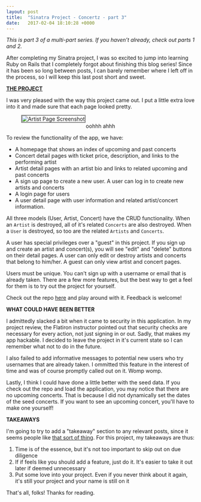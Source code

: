```yaml
---
layout: post
title:  "Sinatra Project - Concertz - part 3"
date:   2017-02-04 18:10:28 +0000
---
```



*This is part 3 of a multi-part series. If you haven’t already, check out parts 1 and 2.*

After completing my Sinatra project, I was so excited to jump into learning Ruby on Rails that I completely forgot about finishing this blog series! Since it has been so long between posts, I can barely remember where I left off in the process, so I will keep this last post short and sweet. 

**[THE PROJECT](https://github.com/BeejLuig/concertz-sinatra-project)**

I was very pleased with the way this project came out. I put a little extra love into it and made sure that each page looked pretty. 

<figure>
<img src="http://bjcantlupe.com/img/artist-page.png" alt="Artist Page Screenshot" style="max-width: 500px; border: 2px solid gray;" />
<figcaption style="text-align: center;">oohhh ahhh</figcaption>
</figure>

To review the functionality of the app, we have: 

* A homepage that shows an index of upcoming and past concerts
* Concert detail pages with ticket price, description, and links to the performing artist
* Artist detail pages with an artist bio and links to related upcoming and past concerts
* A sign up page to create a new user. A user can log in to create new artists and concerts
* A login page for users
* A user detail page with user information and related artist/concert information.

All three models (User, Artist, Concert) have the CRUD functionality. When an `Artist` is destroyed, all of it's related `Concerts` are also destroyed. When a `User` is destroyed, so too are the related `Artists` and `Concerts`.

A user has special privileges over a "guest" in this project. If you sign up and create an artist and concert(s), you will see "edit" and "delete" buttons on their detail pages. A user can only edit or destroy artists and concerts that belong to him/her. A guest can only view artist and concert pages. 

Users must be unique. You can't sign up with a username or email that is already taken. There are a few more features, but the best way to get a feel for them is to try out the project for yourself.

Check out the repo [here](https://github.com/BeejLuig/concertz-sinatra-project) and play around with it. Feedback is welcome!

**WHAT COULD HAVE BEEN BETTER**

I admittedly slacked a bit when it came to security in this application. In my project review, the Flatiron instructor pointed out that security checks are necessary for every action, not just signing in or out. Sadly, that makes my app hackable. I decided to leave the project in it's current state so I can remember what not to do in the future.

I also failed to add informative messages to potential new users who try usernames that are already taken. I ommitted this feature in the interest of time and was of course promptly called out on it. Womp womp.

Lastly, I think I could have done a little better with the seed data. If you check out the repo and load the application, you may notice that there are no upcoming concerts. That is because I did not dynamically set the dates of the seed concerts. If you want to see an upcoming concert, you'll have to make one yourself!

**TAKEAWAYS**

I'm going to try to add a "takeaway" section to any relevant posts, since it seems people like [that sort of thing](http://blog.flatironschool.com/7-hackathon-takeaways-from-devfest-2016/). For this project, my takeaways are thus:

1. Time is of the essence, but it's not too important to skip out on due diligence
2. If if feels like you should add a feature, just do it. It's easier to take it out later if deemed unnecessary
3. Put some love into your project. Even if you never think about it again, it's still your project and your name is still on it

That's all, folks! Thanks for reading.
